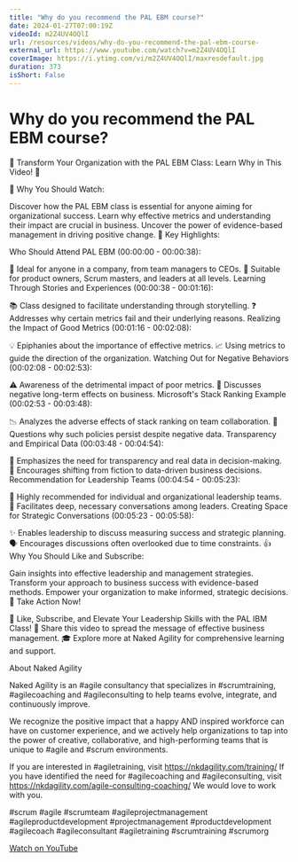 ```yaml
---
title: "Why do you recommend the PAL EBM course?"
date: 2024-01-27T07:00:19Z
videoId: m2Z4UV4OQlI
url: /resources/videos/why-do-you-recommend-the-pal-ebm-course-
external_url: https://www.youtube.com/watch?v=m2Z4UV4OQlI
coverImage: https://i.ytimg.com/vi/m2Z4UV4OQlI/maxresdefault.jpg
duration: 373
isShort: False
---
```


# Why do you recommend the PAL EBM course?

🌟 Transform Your Organization with the PAL EBM Class: Learn Why in This Video! 🌟

👀 Why You Should Watch:

Discover how the PAL EBM class is essential for anyone aiming for organizational success.
Learn why effective metrics and understanding their impact are crucial in business.
Uncover the power of evidence-based management in driving positive change.
🔑 Key Highlights:

Who Should Attend PAL EBM (00:00:00 - 00:00:38):

🎯 Ideal for anyone in a company, from team managers to CEOs.
💼 Suitable for product owners, Scrum masters, and leaders at all levels.
Learning Through Stories and Experiences (00:00:38 - 00:01:16):

📚 Class designed to facilitate understanding through storytelling.
❓ Addresses why certain metrics fail and their underlying reasons.
Realizing the Impact of Good Metrics (00:01:16 - 00:02:08):

💡 Epiphanies about the importance of effective metrics.
📈 Using metrics to guide the direction of the organization.
Watching Out for Negative Behaviors (00:02:08 - 00:02:53):

⚠️ Awareness of the detrimental impact of poor metrics.
🚫 Discusses negative long-term effects on business.
Microsoft's Stack Ranking Example (00:02:53 - 00:03:48):

📉 Analyzes the adverse effects of stack ranking on team collaboration.
🧐 Questions why such policies persist despite negative data.
Transparency and Empirical Data (00:03:48 - 00:04:54):

👀 Emphasizes the need for transparency and real data in decision-making.
🔄 Encourages shifting from fiction to data-driven business decisions.
Recommendation for Leadership Teams (00:04:54 - 00:05:23):

🌟 Highly recommended for individual and organizational leadership teams.
🤝 Facilitates deep, necessary conversations among leaders.
Creating Space for Strategic Conversations (00:05:23 - 00:05:58):

✨ Enables leadership to discuss measuring success and strategic planning.
🗣️ Encourages discussions often overlooked due to time constraints.
👍 Why You Should Like and Subscribe:

Gain insights into effective leadership and management strategies.
Transform your approach to business success with evidence-based methods.
Empower your organization to make informed, strategic decisions.
🔗 Take Action Now!

🌟 Like, Subscribe, and Elevate Your Leadership Skills with the PAL IBM Class!
📢 Share this video to spread the message of effective business management.
🎓 Explore more at Naked Agility for comprehensive learning and support.

About Naked Agility

Naked Agility is an #agile consultancy that specializes in #scrumtraining, #agilecoaching and #agileconsulting to help teams evolve, integrate, and continuously improve. 

We recognize the positive impact that a happy AND inspired workforce can have on customer experience, and we actively help organizations to tap into the power of creative, collaborative, and high-performing teams that is unique to #agile and #scrum environments. 

If you are interested in #agiletraining, visit https://nkdagility.com/training/ 
If you have identified the need for #agilecoaching and #agileconsulting, visit https://nkdagility.com/agile-consulting-coaching/ 
We would love to work with you. 

#scrum #agile #scrumteam #agileprojectmanagement #agileproductdevelopment #projectmanagement #productdevelopment #agilecoach #agileconsultant #agiletraining #scrumtraining #scrumorg

[Watch on YouTube](https://www.youtube.com/watch?v=m2Z4UV4OQlI)

